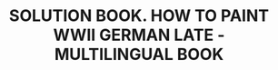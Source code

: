 ---
layout: product
title: "SOLUTION BOOK. HOW TO PAINT WWII GERMAN LATE - MULTILINGUAL BOOK"
price: "1400" 
desc: "Knjiga"
img_path: "/assets/img/A.MIG-6503.jpg"
brand: "AMMO"
available: false
special_offer: false
new: false
soon: false
cat: "090000"
subcat: "090100"
subsubcat: "090101"
sifra: "A.MIG-6503"
popular: false
---